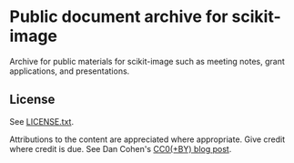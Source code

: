 # Public document archive for scikit-image

Archive for public materials for scikit-image such as meeting notes, grant 
applications, and presentations.

## License

See [LICENSE.txt](https://github.com/scikit-image/skimage-archive/blob/main/LICENSE.txt).

Attributions to the content are appreciated where appropriate. Give credit where
credit is due. See Dan Cohen's
[CC0(+BY) blog post](https://dancohen.org/2013/11/26/cc0-by/).
